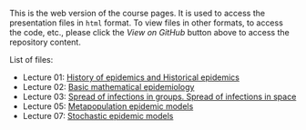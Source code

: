 This is the web version of the course pages. It is used to access the presentation files in `html` format. To view files in other formats, to access the code, etc., please click the *View on GitHub* button above to access the repository content.

List of files:
- Lecture 01: [History of epidemics and Historical epidemics](2022_04_3MC_EpiModelling_L01_HistoryOfEpidemics.html)
- Lecture 02: [Basic mathematical epidemiology](2022_04_3MC_EpiModelling_L02_BasicMathEpi.html)
- Lecture 03: [Spread of infections in groups. Spread of infections in space](2022_04_3MC_EpiModelling_L03_SpreadInGroups_SpreadInSpace.html)
- Lecture 05: [Metapopulation epidemic models](2022_04_3MC_EpiModelling_L05_MetapopulationModels.html)
- Lecture 07: [Stochastic epidemic models](2022_04_3MC_EpiModelling_L07_StochasticEpidemicModels.html)